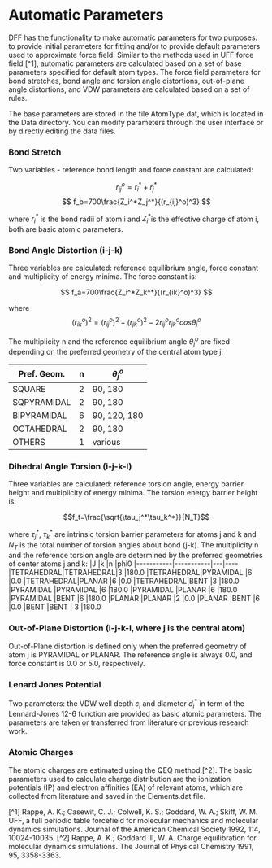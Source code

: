 # Automatic Parameters

DFF has the functionality to make automatic parameters for two purposes: to provide initial parameters for fitting and/or to provide default parameters used to approximate force field. Similar to the methods used in UFF force field [^1], automatic parameters are calculated based on a set of base parameters specified for default atom types. The force field parameters for bond stretches, bond angle and torsion angle distortions, out-of-plane angle distortions, and VDW parameters are calculated based on a set of rules.

The base parameters are stored in the file AtomType.dat, which is located in the Data directory. You can modify parameters through the user interface or by directly editing the data files.

### Bond Stretch

Two variables - reference bond length and force constant are calculated:
                         
$$ r_{ij}^o=r_i^*+r_j^*                         $$
$$ f_b=700\frac{Z_i^*Z_j^*}{(r_{ij}^o)^3}         $$


where $r_i^*$ is the bond radii of atom i and $Z_i^*$is the effective charge of atom i, both are basic atomic parameters.

### Bond Angle Distortion (i-j-k)
Three variables are calculated: reference equilibrium angle, force constant and multiplicity of energy minima. The force constant is: 

$$ f_a=700\frac{Z_i^*Z_k^*}{(r_{ik}^o)^3}         $$
                         
where
$$ (r_{ik}^o)^2=(r_{ij}^o)^2 + (r_{jk}^o)^2 - 2r_{ij}^or_{jk}^ocos\theta_j^o $$
                                                  
The multiplicity n and the reference equilibrium angle $\theta_j^o$ are fixed depending on the preferred geometry of the central atom type j:                                   

|Pref. Geom.| n | $\theta_j^o$
|-----------|---|-------------
|SQUARE  	| 2	| 90, 180      
|SQPYRAMIDAL| 2 | 90, 180     
|BIPYRAMIDAL| 6 | 90, 120, 180
|OCTAHEDRAL | 2	| 90, 180
|OTHERS     | 1	| various

### Dihedral Angle Torsion (i-j-k-l)

Three variables are calculated: reference torsion angle, energy barrier height and multiplicity of energy minima. The torsion energy barrier height is:

$$f_t=\frac{\sqrt{\tau_j^*\tau_k^*}}{N_T}$$

where $\tau_j^*$, $\tau_k^*$  are intrinsic torsion barrier parameters for atoms j and k and $N_T$ is the total number of torsion angles about bond (j-k).
The multiplicity n and the reference torsion angle are determined by the preferred geometries of center atoms j and k:
|J	        |k	        |n	|phi0
|-----------|-----------|---|----
|TETRAHEDRAL|TETRAHEDRAL|3  |180.0
|TETRAHEDRAL|PYRAMIDAL	|6	|0.0
|TETRAHEDRAL|PLANAR	    |6	|0.0
|TETRAHEDRAL|BENT	    |3	|180.0
|PYRAMIDAL	|PYRAMIDAL	|6	|180.0
|PYRAMIDAL	|PLANAR	    |6	|180.0
|PYRAMIDAL	|BENT	    |6	|180.0
|PLANAR	    |PLANAR	    |2	|0.0
|PLANAR	    |BENT	    |6	|0.0
|BENT	    |BENT	    | 3	|180.0

### Out-of-Plane Distortion (i-j-k-l, where j is the central atom)

Out-of-Plane distortion is defined only when the preferred geometry of atom j is PYRAMIDAL or PLANAR. The reference angle is always 0.0, and force constant is 0.0 or 5.0, respectively.

### Lenard Jones Potential 

Two parameters: the VDW well depth $\varepsilon_i$ and diameter $d_i^*$ in term of the Lennard-Jones 12-6 function are provided as basic atomic parameters. The parameters are taken or transferred from literature or previous research work.  

### Atomic Charges

The atomic charges are estimated using the QEQ method.[^2]. The basic parameters used to calculate charge distribution are the ionization potentials (IP) and electron affinities (EA) of relevant atoms, which are collected from literature and saved in the Elements.dat file.


[^1]	Rappe, A. K.; Casewit, C. J.; Colwell, K. S.; Goddard, W. A.; Skiff, W. M. UFF, a full periodic table forcefield for molecular mechanics and molecular dynamics simulations. Journal of the American Chemical Society 1992, 114, 10024-10035.
[^2] Rappe, A. K.; Goddard III, W. A. Charge equilibration for molecular dynamics simulations. The Journal of Physical Chemistry 1991, 95, 3358-3363.
